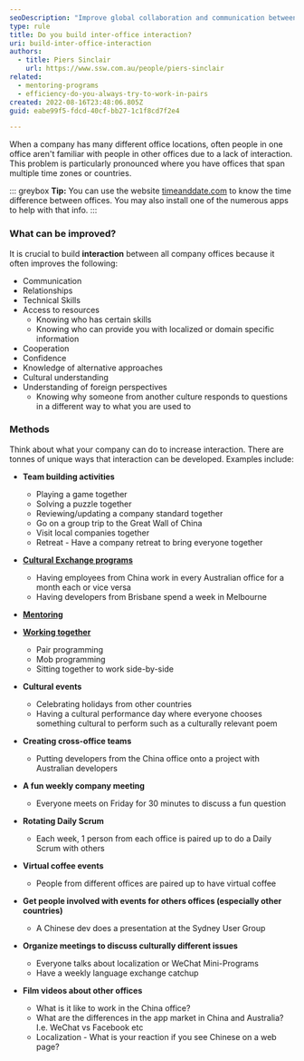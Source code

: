 ```yaml
---
seoDescription: "Improve global collaboration and communication between offices across time zones or countries through team-building activities, employee exchange programs, mentoring, and cultural events."
type: rule
title: Do you build inter-office interaction?
uri: build-inter-office-interaction
authors:
  - title: Piers Sinclair
    url: https://www.ssw.com.au/people/piers-sinclair
related:
  - mentoring-programs
  - efficiency-do-you-always-try-to-work-in-pairs
created: 2022-08-16T23:48:06.805Z
guid: eabe99f5-fdcd-40cf-bb27-1c1f8cd7f2e4

---
```


When a company has many different office locations, often people in one office aren't familiar with people in other offices due to a lack of interaction. This problem is particularly pronounced where you have offices that span multiple time zones or countries.

::: greybox
**Tip:** You can use the website [timeanddate.com](https://www.timeanddate.com/worldclock/converter.html?iso=20240529T220000&p1=240&p2=501&p3=332&p4=256) to know the time difference between offices. You may also install one of the numerous apps to help with that info.
:::

### What can be improved?

It is crucial to build **interaction** between all company offices because it often improves the following:

<!--endintro-->

* Communication
* Relationships
* Technical Skills
* Access to resources
  * Knowing who has certain skills
  * Knowing who can provide you with localized or domain specific information
* Cooperation
* Confidence
* Knowledge of alternative approaches
* Cultural understanding
* Understanding of foreign perspectives
  * Knowing why someone from another culture responds to questions in a different way to what you are used to

### Methods

Think about what your company can do to increase interaction. There are tonnes of unique ways that interaction can be developed. Examples include:

* **Team building activities**
  * Playing a game together
  * Solving a puzzle together
  * Reviewing/updating a company standard together
  * Go on a group trip to the Great Wall of China
  * Visit local companies together
  * Retreat - Have a company retreat to bring everyone together

* **[Cultural Exchange programs](/cultural-exchange)**
  * Having employees from China work in every Australian office for a month each or vice versa
  * Having developers from Brisbane spend a week in Melbourne

* **[Mentoring](/mentoring-programs)**

* **[Working together](/efficiency-do-you-always-try-to-work-in-pairs)**
  * Pair programming
  * Mob programming
  * Sitting together to work side-by-side

* **Cultural events**  
  * Celebrating holidays from other countries
  * Having a cultural performance day where everyone chooses something cultural to perform such as a culturally relevant poem

* **Creating cross-office teams**
  * Putting developers from the China office onto a project with Australian developers

* **A fun weekly company meeting**
  * Everyone meets on Friday for 30 minutes to discuss a fun question

* **Rotating Daily Scrum**
  * Each week, 1 person from each office is paired up to do a Daily Scrum with others

* **Virtual coffee events**
  * People from different offices are paired up to have virtual coffee

* **Get people involved with events for others offices (especially other countries)**
  * A Chinese dev does a presentation at the Sydney User Group

* **Organize meetings to discuss culturally different issues**
  * Everyone talks about localization or WeChat Mini-Programs
  * Have a weekly language exchange catchup

* **Film videos about other offices**
  * What is it like to work in the China office?
  * What are the differences in the app market in China and Australia? I.e. WeChat vs Facebook etc
  * Localization - What is your reaction if you see Chinese on a web page?
